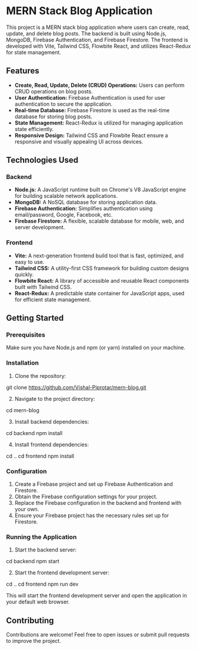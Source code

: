 
# MERN Stack Blog Application

This project is a MERN stack blog application where users can create, read, update, and delete blog posts. The backend is built using Node.js, MongoDB, Firebase Authentication, and Firebase Firestore. The frontend is developed with Vite, Tailwind CSS, Flowbite React, and utilizes React-Redux for state management.

## Features

- **Create, Read, Update, Delete (CRUD) Operations:** Users can perform CRUD operations on blog posts.
- **User Authentication:** Firebase Authentication is used for user authentication to secure the application.
- **Real-time Database:** Firebase Firestore is used as the real-time database for storing blog posts.
- **State Management:** React-Redux is utilized for managing application state efficiently.
- **Responsive Design:** Tailwind CSS and Flowbite React ensure a responsive and visually appealing UI across devices.

## Technologies Used

### Backend

- **Node.js:** A JavaScript runtime built on Chrome's V8 JavaScript engine for building scalable network applications.
- **MongoDB:** A NoSQL database for storing application data.
- **Firebase Authentication:** Simplifies authentication using email/password, Google, Facebook, etc.
- **Firebase Firestore:** A flexible, scalable database for mobile, web, and server development.

### Frontend

- **Vite:** A next-generation frontend build tool that is fast, optimized, and easy to use.
- **Tailwind CSS:** A utility-first CSS framework for building custom designs quickly.
- **Flowbite React:** A library of accessible and reusable React components built with Tailwind CSS.
- **React-Redux:** A predictable state container for JavaScript apps, used for efficient state management.

## Getting Started

### Prerequisites

Make sure you have Node.js and npm (or yarn) installed on your machine.

### Installation

1. Clone the repository:


git clone https://github.com/Vishal-Piprotar/mern-blog.git


2. Navigate to the project directory:

cd mern-blog


3. Install backend dependencies:

cd backend
npm install


4. Install frontend dependencies:

cd ..
cd frontend
npm install


### Configuration

1. Create a Firebase project and set up Firebase Authentication and Firestore.
2. Obtain the Firebase configuration settings for your project.
3. Replace the Firebase configuration in the backend and frontend with your own.
4. Ensure your Firebase project has the necessary rules set up for Firestore.

### Running the Application

1. Start the backend server:

cd backend
npm start


2. Start the frontend development server:

cd ..
cd frontend
npm run dev


This will start the frontend development server and open the application in your default web browser.

## Contributing

Contributions are welcome! Feel free to open issues or submit pull requests to improve the project.


